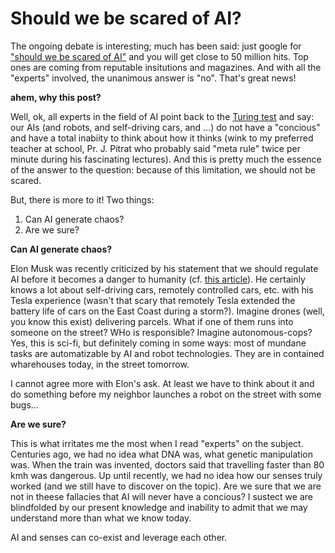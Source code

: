 # Should we be scared of AI?

The ongoing debate is interesting; much has been said: just google for ["should we be scared of AI"](https://www.google.com/search?source=hp&ei=ZORmXN-fBKiwgwfZ1ZqQAw&q=should+we+be+scare+of+ai&oq=sho&gs_l=psy-ab.1.0.35i39l2j0i67l8.2258.2661..4057...0.0..0.148.388.2j2......0....1..gws-wiz.....0..0j0i131.2q16i3BMB_Q) and you will get close to 50 million hits. Top ones are coming from reputable insitutions and magazines. And with all the "experts" involved, the unanimous answer is "no". That's great news!



__ahem, why this post?__

Well, ok, all experts in the field of AI point back to the [Turing test](https://en.wikipedia.org/wiki/Turing_test) and say: our AIs (and robots, and self-driving cars, and ...) do not have a "concious" and have a total inabiity to think about how it thinks (wink to my preferred teacher at school, Pr. J. Pitrat who probably said "meta rule" twice per minute during his fascinating lectures). And this is pretty much the essence of the answer to the question: because of this limitation, we should not be scared. 

But, there is more to it! Two things:

1. Can AI generate chaos?
2. Are we sure?

__Can AI generate chaos?__

Elon Musk was recently criticized by his statement that we should regulate AI before it becomes a danger to humanity (cf. [this article](https://www.theverge.com/2017/7/17/15980954/elon-musk-ai-regulation-existential-threat)). 
He certainly knows a lot about self-driving cars, remotely controlled cars, etc. with his Tesla experience (wasn't that scary that remotely Tesla extended the battery life of cars on the East Coast during a storm?). Imagine drones (well, you know this exist) delivering parcels. What if one of them runs into someone on the street? WHo is responsible? Imagine autonomous-cops? Yes, this is sci-fi, but definitely coming in some ways: most of mundane tasks are automatizable by AI and robot technologies. They are in contained wharehouses today, in the street tomorrow. 

I cannot agree more with Elon's ask. At least we have to think about it and do something before my neighbor launches a robot on the street with some bugs...

__Are we sure?__

This is what irritates me the most when I read "experts" on the subject. Centuries ago, we had no idea what DNA was, what genetic manipulation was. When the train was invented, doctors said that travelling faster than 80 kmh was dangerous. Up until recently, we had no idea how our senses truly worked (and we still have to discover on the topic). Are we sure that we are not in theese fallacies that AI will never have a concious? I sustect we are blindfolded by our present knowledge and inability to admit that we may understand more than what we know today.

AI and senses can co-exist and leverage each other.
